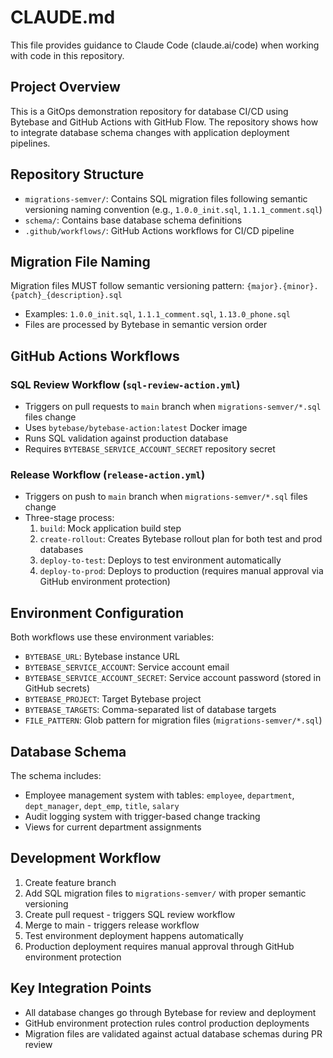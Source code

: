 # CLAUDE.md

This file provides guidance to Claude Code (claude.ai/code) when working with code in this repository. 

## Project Overview

This is a GitOps demonstration repository for database CI/CD using Bytebase and GitHub Actions with GitHub Flow. The repository shows how to integrate database schema changes with application deployment pipelines.

## Repository Structure

- `migrations-semver/`: Contains SQL migration files following semantic versioning naming convention (e.g., `1.0.0_init.sql`, `1.1.1_comment.sql`)
- `schema/`: Contains base database schema definitions
- `.github/workflows/`: GitHub Actions workflows for CI/CD pipeline

## Migration File Naming

Migration files MUST follow semantic versioning pattern: `{major}.{minor}.{patch}_{description}.sql`
- Examples: `1.0.0_init.sql`, `1.1.1_comment.sql`, `1.13.0_phone.sql`
- Files are processed by Bytebase in semantic version order

## GitHub Actions Workflows

### SQL Review Workflow (`sql-review-action.yml`)
- Triggers on pull requests to `main` branch when `migrations-semver/*.sql` files change
- Uses `bytebase/bytebase-action:latest` Docker image
- Runs SQL validation against production database
- Requires `BYTEBASE_SERVICE_ACCOUNT_SECRET` repository secret

### Release Workflow (`release-action.yml`)
- Triggers on push to `main` branch when `migrations-semver/*.sql` files change
- Three-stage process:
  1. `build`: Mock application build step
  2. `create-rollout`: Creates Bytebase rollout plan for both test and prod databases
  3. `deploy-to-test`: Deploys to test environment automatically
  4. `deploy-to-prod`: Deploys to production (requires manual approval via GitHub environment protection)

## Environment Configuration

Both workflows use these environment variables:
- `BYTEBASE_URL`: Bytebase instance URL
- `BYTEBASE_SERVICE_ACCOUNT`: Service account email
- `BYTEBASE_SERVICE_ACCOUNT_SECRET`: Service account password (stored in GitHub secrets)
- `BYTEBASE_PROJECT`: Target Bytebase project
- `BYTEBASE_TARGETS`: Comma-separated list of database targets
- `FILE_PATTERN`: Glob pattern for migration files (`migrations-semver/*.sql`)

## Database Schema

The schema includes:
- Employee management system with tables: `employee`, `department`, `dept_manager`, `dept_emp`, `title`, `salary`
- Audit logging system with trigger-based change tracking
- Views for current department assignments

## Development Workflow

1. Create feature branch
2. Add SQL migration files to `migrations-semver/` with proper semantic versioning
3. Create pull request - triggers SQL review workflow
4. Merge to main - triggers release workflow
5. Test environment deployment happens automatically
6. Production deployment requires manual approval through GitHub environment protection

## Key Integration Points

- All database changes go through Bytebase for review and deployment
- GitHub environment protection rules control production deployments
- Migration files are validated against actual database schemas during PR review

